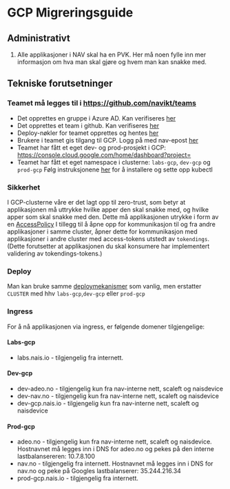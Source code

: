 # GCP Migreringsguide

## Administrativt
1. Alle applikasjoner i NAV skal ha en PVK. 
Her må noen fylle inn mer informasjon om hva man skal gjøre og hvem man kan snakke med.

## Tekniske forutsetninger
### Teamet må legges til i https://github.com/navikt/teams
* Det opprettes en gruppe i Azure AD. Kan verifiseres [her](https://portal.azure.com/#blade/Microsoft_AAD_IAM/ManagedAppMenuBlade/Users/appId/5cbaf0ba-4d99-48a1-acf5-cca701361fd2/objectId/4c5e3226-106e-404d-81be-d02f31104b5a)
* Det opprettes et team i github. Kan verifiseres [her](https://github.com/orgs/navikt/teams)
* Deploy-nøkler for teamet opprettes og hentes [her](https://deploy.nais.io/)
* Brukere i teamet gis tilgang til GCP. Logg på med nav-epost [her](https://console.cloud.google.com/)
* Teamet har fått et eget dev- og prod-prosjekt i GCP: https://console.cloud.google.com/home/dashboard?project=<dev-ditteamnavn>
* Teamet har fått et eget namespace i clusterne: `labs-gcp`, `dev-gcp` og `prod-gcp`
Følg instruksjonene [her](https://doc.nais.io/basics/access) for å installere og sette opp kubectl

### Sikkerhet
I GCP-clusterne våre er det lagt opp til zero-trust, som betyr at applikasjonen må uttrykke hvilke apper den skal snakke med, og hvilke apper som skal snakke med den.
Dette må applikasjonen utrykke i form av en [AccessPolicy](https://doc.nais.io/gcp/access-policy)
I tillegg til å åpne opp for kommunikasjon til og fra andre applikasjoner i samme cluster, åpner dette for kommunikasjon med applikasjoner i andre cluster med access-tokens utstedt av `tokendings`.
(Dette forutsetter at applikasjonen du skal konsumere har implementert validering av tokendings-tokens.)

### Deploy
Man kan bruke samme [deploymekanismer](https://doc.nais.io/deployment) som vanlig, men erstatter `CLUSTER` med hhv `labs-gcp`,`dev-gcp` eller `prod-gcp`

### Ingress
For å nå applikasjonen via ingress, er følgende domener tilgjengelige:

#### Labs-gcp
* labs.nais.io - tilgjengelig fra internett.

#### Dev-gcp
* dev-adeo.no - tilgjengelig kun fra nav-interne nett, scaleft og naisdevice
* dev-nav.no - tilgjengelig kun fra nav-interne nett, scaleft og naisdevice
* dev-gcp.nais.io - tilgjengelig kun fra nav-interne nett, scaleft og naisdevice

#### Prod-gcp
* adeo.no - tilgjengelig kun fra nav-interne nett, scaleft og naisdevice. Hostnavnet må legges inn i DNS for adeo.no og pekes på den interne lastbalansereren: 10.7.8.100
* nav.no - tilgjengelig fra internett. Hostnavnet må legges inn i DNS for nav.no og peke på Googles lastbalanserer: 35.244.216.34
* prod-gcp.nais.io - tilgjengelig fra internett.


